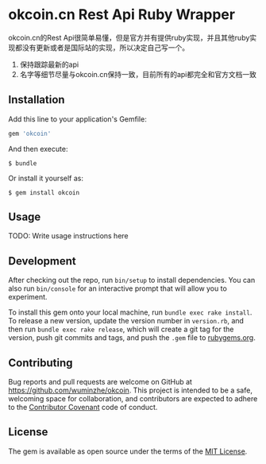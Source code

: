 # okcoin.cn Rest Api Ruby Wrapper

okcoin.cn的Rest Api很简单易懂，但是官方并有提供ruby实现，并且其他ruby实现都没有更新或者是国际站的实现，所以决定自己写一个。    
1. 保持跟踪最新的api
2. 名字等细节尽量与okcoin.cn保持一致，目前所有的api都完全和官方文档一致

## Installation

Add this line to your application's Gemfile:

```ruby
gem 'okcoin'
```

And then execute:

    $ bundle

Or install it yourself as:

    $ gem install okcoin

## Usage

TODO: Write usage instructions here

## Development

After checking out the repo, run `bin/setup` to install dependencies. You can also run `bin/console` for an interactive prompt that will allow you to experiment.

To install this gem onto your local machine, run `bundle exec rake install`. To release a new version, update the version number in `version.rb`, and then run `bundle exec rake release`, which will create a git tag for the version, push git commits and tags, and push the `.gem` file to [rubygems.org](https://rubygems.org).

## Contributing

Bug reports and pull requests are welcome on GitHub at https://github.com/wuminzhe/okcoin. This project is intended to be a safe, welcoming space for collaboration, and contributors are expected to adhere to the [Contributor Covenant](http://contributor-covenant.org) code of conduct.


## License

The gem is available as open source under the terms of the [MIT License](http://opensource.org/licenses/MIT).

